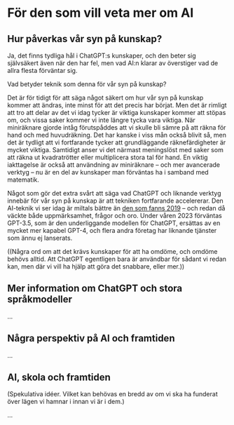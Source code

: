 # För den som vill veta mer om AI

## Hur påverkas vår syn på kunskap?
Ja, det finns tydliga hål i ChatGPT:s kunskaper, och den beter sig självsäkert även när den har fel, men vad AI:n klarar av överstiger vad de allra flesta förväntar sig.

Vad betyder teknik som denna för vår syn på kunskap?

Det är för tidigt för att säga något säkert om hur vår syn på kunskap kommer att ändras, inte minst för att det precis har börjat. Men det är rimligt att tro att delar av det vi idag tycker är viktiga kunskaper kommer att stöpas om, och vissa saker kommer vi inte längre tycka vara viktiga. När miniräknare gjorde intåg förutspåddes att vi skulle bli sämre på att räkna för hand och med huvudräkning. Det har kanske i viss mån också blivit så, men det är tydligt att vi fortfarande tycker att grundläggande räknefärdigheter är mycket viktiga. Samtidigt anser vi det närmast meningslöst med saker som att räkna ut kvadratrötter eller multiplicera stora tal för hand. En viktig iakttagelse är också att användning av miniräknare – och mer avancerade verktyg – nu är en del av kunskaper man förväntas ha i samband med matematik.

Något som gör det extra svårt att säga vad ChatGPT och liknande verktyg innebär för vår syn på kunskap är att tekniken fortfarande accelererar. Den AI-teknik vi ser idag är miltals bättre än [den som fanns 2019][1] – och redan då väckte både uppmärksamhet, frågor och oro. Under våren 2023 förväntas GPT-3.5, som är den underliggande modellen för ChatGPT, ersättas av en mycket mer kapabel GPT-4, och flera andra företag har liknande tjänster som ännu ej lanserats.

((Några ord om att det krävs kunskaper för att ha omdöme, och omdöme behövs alltid. Att ChatGPT egentligen bara är användbar för sådant vi redan kan, men där vi vill ha hjälp att göra det snabbare, eller mer.))


## Mer information om ChatGPT och stora språkmodeller

…


## Några perspektiv på AI och framtiden

…


## AI, skola och framtiden

(Spekulativa idéer. Vilket kan behövas en bredd av om vi ska ha funderat över lägen vi hamnar i innan vi är i dem.)

…

[1]:	https://www.theguardian.com/technology/2019/feb/14/elon-musk-backed-ai-writes-convincing-news-fiction